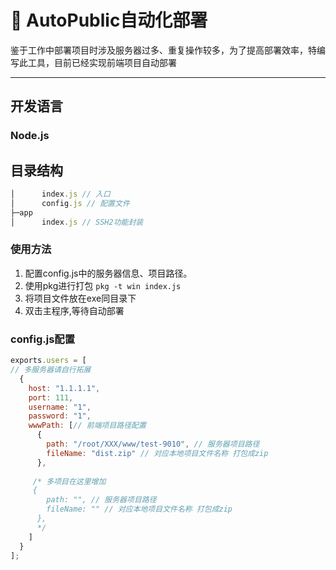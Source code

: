 # :large_blue_diamond: AutoPublic自动化部署
鉴于工作中部署项目时涉及服务器过多、重复操作较多，为了提高部署效率，特编写此工具，目前已经实现前端项目自动部署

------
## 开发语言
### **Node.js**  
## 目录结构
```JavaScript
│      index.js // 入口
│      config.js // 配置文件
├─app
│      index.js // SSH2功能封装

```
### 使用方法
1. 配置config.js中的服务器信息、项目路径。
2. 使用pkg进行打包 `pkg -t win index.js`
3. 将项目文件放在exe同目录下
4. 双击主程序,等待自动部署  

### config.js配置
``` javascript
exports.users = [
// 多服务器请自行拓展
  { 
    host: "1.1.1.1",
    port: 111,
    username: "1",
    password: "1",
    wwwPath: [// 前端项目路径配置
      {
        path: "/root/XXX/www/test-9010", // 服务器项目路径
        fileName: "dist.zip" // 对应本地项目文件名称 打包成zip
      },
   
	 /* 多项目在这里增加 
	 { 
        path: "", // 服务器项目路径
        fileName: "" // 对应本地项目文件名称 打包成zip
      },
	  */
    ]
  }
];
```

